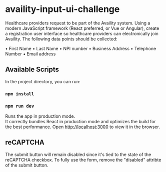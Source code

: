 # availity-input-ui-challenge

Healthcare providers request to be part of the Availity system.
Using a modern JavaScript framework (React preferred, or Vue or Angular),
create a registration user interface so healthcare providers can electronically join Availity.
The following data points should be collected:

•	First Name
•	Last Name
•	NPI number
•	Business Address
•	Telephone Number
•	Email address

## Available Scripts

In the project directory, you can run:

### `npm install`

### `npm run dev`

Runs the app in production mode.\
It correctly bundles React in production mode and optimizes the build for the best performance.
Open [http://localhost:3000](http://localhost:3000) to view it in the browser.

## reCAPTCHA

The submit button will remain disabled since it's tied to the state of the reCAPTCHA checkbox.
To fully use the form, remove the "disabled" attribte of the submit button.